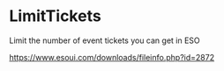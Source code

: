 # LimitTickets
Limit the number of event tickets you can get in ESO

https://www.esoui.com/downloads/fileinfo.php?id=2872
